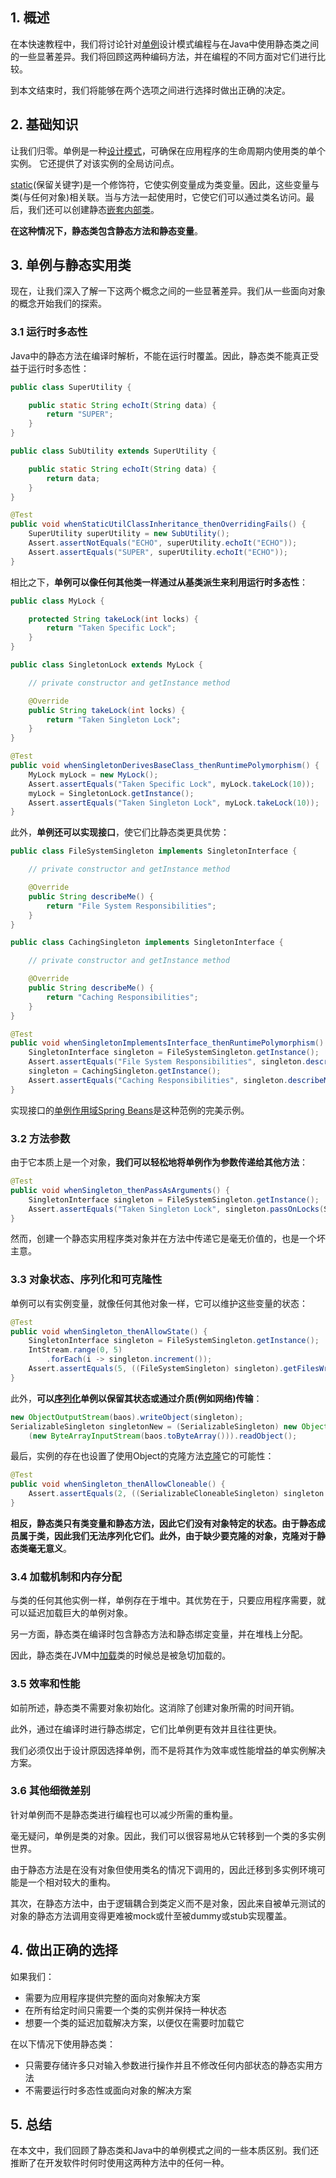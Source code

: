 ## 1. 概述

在本快速教程中，我们将讨论针对[单例](https://www.baeldung.com/java-singleton)设计模式编程与在Java中使用静态类之间的一些显著差异。我们将回顾这两种编码方法，并在编程的不同方面对它们进行比较。

到本文结束时，我们将能够在两个选项之间进行选择时做出正确的决定。

## 2. 基础知识

让我们归零。单例是一种[设计模式](https://www.baeldung.com/design-patterns-series)，可确保在应用程序的生命周期内使用类的单个实例。
它还提供了对该实例的全局访问点。

[static](https://www.baeldung.com/java-static)(保留关键字)是一个修饰符，它使实例变量成为类变量。因此，这些变量与类(与任何对象)相关联。当与方法一起使用时，它使它们可以通过类名访问。最后，我们还可以创建静态[嵌套内部类](https://www.baeldung.com/java-nested-classes)。

**在这种情况下，静态类包含静态方法和静态变量**。

## 3. 单例与静态实用类

现在，让我们深入了解一下这两个概念之间的一些显著差异。我们从一些面向对象的概念开始我们的探索。

### 3.1 运行时多态性

Java中的静态方法在编译时解析，不能在运行时覆盖。因此，静态类不能真正受益于运行时多态性：

```java
public class SuperUtility {

    public static String echoIt(String data) {
        return "SUPER";
    }
}

public class SubUtility extends SuperUtility {

    public static String echoIt(String data) {
        return data;
    }
}

@Test
public void whenStaticUtilClassInheritance_thenOverridingFails() {
    SuperUtility superUtility = new SubUtility();
    Assert.assertNotEquals("ECHO", superUtility.echoIt("ECHO"));
    Assert.assertEquals("SUPER", superUtility.echoIt("ECHO"));
}
```

相比之下，**单例可以像任何其他类一样通过从基类派生来利用运行时多态性**：

```java
public class MyLock {

    protected String takeLock(int locks) {
        return "Taken Specific Lock";
    }
}

public class SingletonLock extends MyLock {

    // private constructor and getInstance method 

    @Override
    public String takeLock(int locks) {
        return "Taken Singleton Lock";
    }
}

@Test
public void whenSingletonDerivesBaseClass_thenRuntimePolymorphism() {
    MyLock myLock = new MyLock();
    Assert.assertEquals("Taken Specific Lock", myLock.takeLock(10));
    myLock = SingletonLock.getInstance();
    Assert.assertEquals("Taken Singleton Lock", myLock.takeLock(10));
}
```

此外，**单例还可以实现接口**，使它们比静态类更具优势：

```java
public class FileSystemSingleton implements SingletonInterface {

    // private constructor and getInstance method

    @Override
    public String describeMe() {
        return "File System Responsibilities";
    }
}

public class CachingSingleton implements SingletonInterface {

    // private constructor and getInstance method

    @Override
    public String describeMe() {
        return "Caching Responsibilities";
    }
}

@Test
public void whenSingletonImplementsInterface_thenRuntimePolymorphism() {
    SingletonInterface singleton = FileSystemSingleton.getInstance();
    Assert.assertEquals("File System Responsibilities", singleton.describeMe());
    singleton = CachingSingleton.getInstance();
    Assert.assertEquals("Caching Responsibilities", singleton.describeMe());
}
```

实现接口的[单例作用域Spring Beans](https://www.baeldung.com/spring-bean-scopes)是这种范例的完美示例。

### 3.2 方法参数

由于它本质上是一个对象，**我们可以轻松地将单例作为参数传递给其他方法**：

```java
@Test
public void whenSingleton_thenPassAsArguments() {
    SingletonInterface singleton = FileSystemSingleton.getInstance();
    Assert.assertEquals("Taken Singleton Lock", singleton.passOnLocks(SingletonLock.getInstance()));
}
```

然而，创建一个静态实用程序类对象并在方法中传递它是毫无价值的，也是一个坏主意。

### 3.3 对象状态、序列化和可克隆性

单例可以有实例变量，就像任何其他对象一样，它可以维护这些变量的状态：

```java
@Test
public void whenSingleton_thenAllowState() {
    SingletonInterface singleton = FileSystemSingleton.getInstance();
    IntStream.range(0, 5)
        .forEach(i -> singleton.increment());
    Assert.assertEquals(5, ((FileSystemSingleton) singleton).getFilesWritten());
}
```

此外，**可以[序列化](https://www.baeldung.com/java-serialization)单例以保留其状态或通过介质(例如网络)传输**：

```java
new ObjectOutputStream(baos).writeObject(singleton);
SerializableSingleton singletonNew = (SerializableSingleton) new ObjectInputStream
    (new ByteArrayInputStream(baos.toByteArray())).readObject();
```

最后，实例的存在也设置了使用Object的克隆方法[克隆](https://www.baeldung.com/java-deep-copy)它的可能性：

```java
@Test
public void whenSingleton_thenAllowCloneable() {
    Assert.assertEquals(2, ((SerializableCloneableSingleton) singleton.cloneObject()).getState());
}
```

**相反，静态类只有类变量和静态方法，因此它们没有对象特定的状态。由于静态成员属于类，因此我们无法序列化它们。此外，由于缺少要克隆的对象，克隆对于静态类毫无意义**。 

### 3.4 加载机制和内存分配

与类的任何其他实例一样，单例存在于堆中。其优势在于，只要应用程序需要，就可以延迟加载巨大的单例对象。

另一方面，静态类在编译时包含静态方法和静态绑定变量，并在堆栈上分配。

因此，静态类在JVM中[加载](https://www.baeldung.com/java-classloaders)类的时候总是被急切加载的。

### 3.5 效率和性能

如前所述，静态类不需要对象初始化。这消除了创建对象所需的时间开销。

此外，通过在编译时进行静态绑定，它们比单例更有效并且往往更快。

我们必须仅出于设计原因选择单例，而不是将其作为效率或性能增益的单实例解决方案。

### 3.6 其他细微差别

针对单例而不是静态类进行编程也可以减少所需的重构量。

毫无疑问，单例是类的对象。因此，我们可以很容易地从它转移到一个类的多实例世界。

由于静态方法是在没有对象但使用类名的情况下调用的，因此迁移到多实例环境可能是一个相对较大的重构。

其次，在静态方法中，由于逻辑耦合到类定义而不是对象，因此来自被单元测试的对象的静态方法调用变得更难被mock或什至被dummy或stub实现覆盖。

## 4. 做出正确的选择

如果我们：

-   需要为应用程序提供完整的面向对象解决方案
-   在所有给定时间只需要一个类的实例并保持一种状态
-   想要一个类的延迟加载解决方案，以便仅在需要时加载它

在以下情况下使用静态类：

-   只需要存储许多只对输入参数进行操作并且不修改任何内部状态的静态实用方法
-   不需要运行时多态性或面向对象的解决方案

## 5. 总结

在本文中，我们回顾了静态类和Java中的单例模式之间的一些本质区别。我们还推断了在开发软件时何时使用这两种方法中的任何一种。